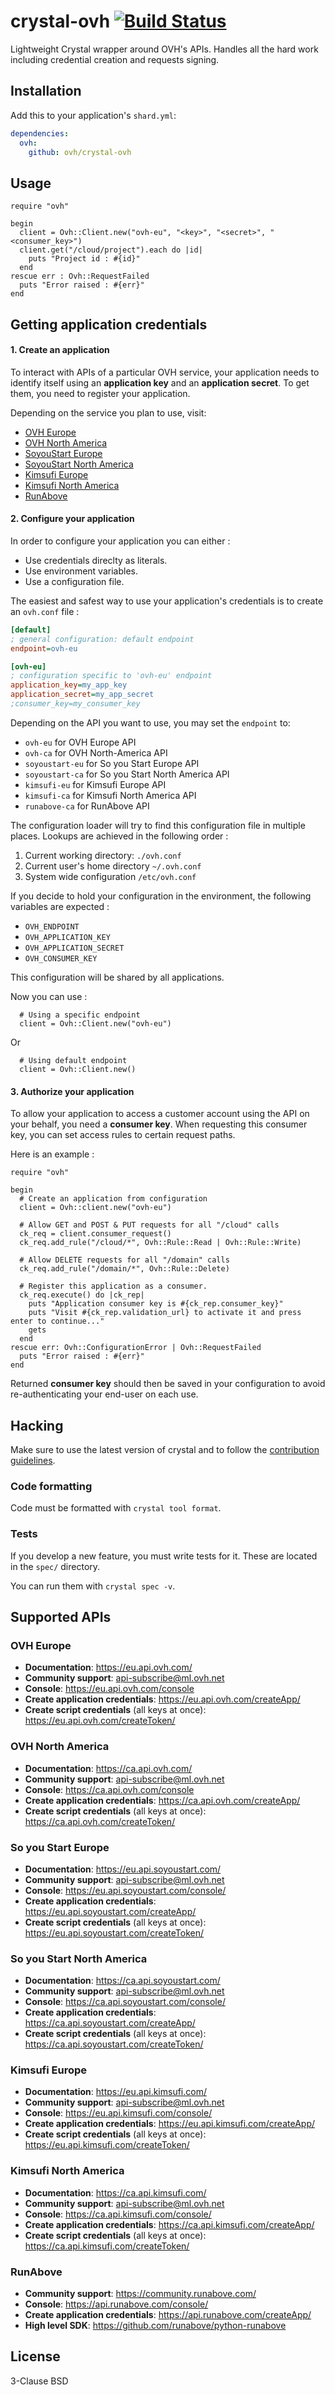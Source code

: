 # crystal-ovh [![Build Status](https://travis-ci.org/ovh/crystal-ovh.svg?branch=master)](https://travis-ci.org/ovh/crystal-ovh)

Lightweight Crystal wrapper around OVH's APIs. Handles all the hard work including credential creation and requests signing.



## Installation


Add this to your application's `shard.yml`:

```yaml
dependencies:
  ovh:
    github: ovh/crystal-ovh
```



## Usage


```crystal
require "ovh"

begin
  client = Ovh::Client.new("ovh-eu", "<key>", "<secret>", "<consumer_key>")
  client.get("/cloud/project").each do |id|
    puts "Project id : #{id}"
  end
rescue err : Ovh::RequestFailed
  puts "Error raised : #{err}"
end
```



## Getting application credentials

#### 1. Create an application


To interact with APIs of a particular OVH service, your application needs to identify itself using an **application key** and an **application secret**. To get them, you need to register your application.

Depending on the service you plan to use, visit:

- [OVH Europe](https://eu.api.ovh.com/createApp/)
- [OVH North America](https://ca.api.ovh.com/createApp/)
- [SoyouStart Europe](https://eu.api.soyoustart.com/createApp/)
- [SoyouStart North America](https://ca.api.soyoustart.com/createApp/)
- [Kimsufi Europe](https://eu.api.kimsufi.com/createApp/)
- [Kimsufi North America](https://ca.api.kimsufi.com/createApp/)
- [RunAbove](https://api.runabove.com/createApp/)


#### 2. Configure your application


In order to configure your application you can either :
- Use credentials direclty as literals.
- Use environment variables.
- Use a configuration file.


The easiest and safest way to use your application's credentials is to create an `ovh.conf` file :

```ini
[default]
; general configuration: default endpoint
endpoint=ovh-eu

[ovh-eu]
; configuration specific to 'ovh-eu' endpoint
application_key=my_app_key
application_secret=my_app_secret
;consumer_key=my_consumer_key
```

Depending on the API you want to use, you may set the ``endpoint`` to:

* ``ovh-eu`` for OVH Europe API
* ``ovh-ca`` for OVH North-America API
* ``soyoustart-eu`` for So you Start Europe API
* ``soyoustart-ca`` for So you Start North America API
* ``kimsufi-eu`` for Kimsufi Europe API
* ``kimsufi-ca`` for Kimsufi North America API
* ``runabove-ca`` for RunAbove API


The configuration loader will try to find this configuration file in multiple places. Lookups are achieved in the following order :

1. Current working directory: ``./ovh.conf``
2. Current user's home directory ``~/.ovh.conf``
3. System wide configuration ``/etc/ovh.conf``



If you decide to hold your configuration in the environment, the following variables are expected :
- `OVH_ENDPOINT`
- `OVH_APPLICATION_KEY`
- `OVH_APPLICATION_SECRET`
- `OVH_CONSUMER_KEY`

This configuration will be shared by all applications.

Now you can use :

```crystal
  # Using a specific endpoint
  client = Ovh::Client.new("ovh-eu")
```

Or

```crystal
  # Using default endpoint
  client = Ovh::Client.new()
```



#### 3. Authorize your application


To allow your application to access a customer account using the API on your behalf, you need a **consumer key**. When requesting this consumer key, you can set access rules to certain request paths.

Here is an example :

```crystal
require "ovh"

begin
  # Create an application from configuration
  client = Ovh::client.new("ovh-eu")

  # Allow GET and POST & PUT requests for all "/cloud" calls
  ck_req = client.consumer_request()
  ck_req.add_rule("/cloud/*", Ovh::Rule::Read | Ovh::Rule::Write)

  # Allow DELETE requests for all "/domain" calls
  ck_req.add_rule("/domain/*", Ovh::Rule::Delete)

  # Register this application as a consumer.
  ck_req.execute() do |ck_rep|
    puts "Application consumer key is #{ck_rep.consumer_key}"
    puts "Visit #{ck_rep.validation_url} to activate it and press enter to continue..."
    gets
  end
rescue err: Ovh::ConfigurationError | Ovh::RequestFailed
  puts "Error raised : #{err}"
end
```

Returned **consumer key** should then be saved in your configuration to avoid re-authenticating your end-user on each use.



## Hacking

Make sure to use the latest version of crystal and to follow the [contribution guidelines](CONTRIBUTING.md).

### Code formatting

Code must be formatted with `crystal tool format`.

### Tests

If you develop a new feature, you must write tests for it. These are located in the `spec/` directory.

You can run them with `crystal spec -v`.




## Supported APIs

### OVH Europe

- **Documentation**: https://eu.api.ovh.com/
- **Community support**: api-subscribe@ml.ovh.net
- **Console**: https://eu.api.ovh.com/console
- **Create application credentials**: https://eu.api.ovh.com/createApp/
- **Create script credentials** (all keys at once): https://eu.api.ovh.com/createToken/

### OVH North America

- **Documentation**: https://ca.api.ovh.com/
- **Community support**: api-subscribe@ml.ovh.net
- **Console**: https://ca.api.ovh.com/console
- **Create application credentials**: https://ca.api.ovh.com/createApp/
- **Create script credentials** (all keys at once): https://ca.api.ovh.com/createToken/

### So you Start Europe

- **Documentation**: https://eu.api.soyoustart.com/
- **Community support**: api-subscribe@ml.ovh.net
- **Console**: https://eu.api.soyoustart.com/console/
- **Create application credentials**: https://eu.api.soyoustart.com/createApp/
- **Create script credentials** (all keys at once): https://eu.api.soyoustart.com/createToken/

### So you Start North America

- **Documentation**: https://ca.api.soyoustart.com/
- **Community support**: api-subscribe@ml.ovh.net
- **Console**: https://ca.api.soyoustart.com/console/
- **Create application credentials**: https://ca.api.soyoustart.com/createApp/
- **Create script credentials** (all keys at once): https://ca.api.soyoustart.com/createToken/

### Kimsufi Europe

- **Documentation**: https://eu.api.kimsufi.com/
- **Community support**: api-subscribe@ml.ovh.net
- **Console**: https://eu.api.kimsufi.com/console/
- **Create application credentials**: https://eu.api.kimsufi.com/createApp/
- **Create script credentials** (all keys at once): https://eu.api.kimsufi.com/createToken/

### Kimsufi North America

- **Documentation**: https://ca.api.kimsufi.com/
- **Community support**: api-subscribe@ml.ovh.net
- **Console**: https://ca.api.kimsufi.com/console/
- **Create application credentials**: https://ca.api.kimsufi.com/createApp/
- **Create script credentials** (all keys at once): https://ca.api.kimsufi.com/createToken/

### RunAbove

- **Community support**: https://community.runabove.com/
- **Console**: https://api.runabove.com/console/
- **Create application credentials**: https://api.runabove.com/createApp/
- **High level SDK**: https://github.com/runabove/python-runabove



## License

3-Clause BSD
